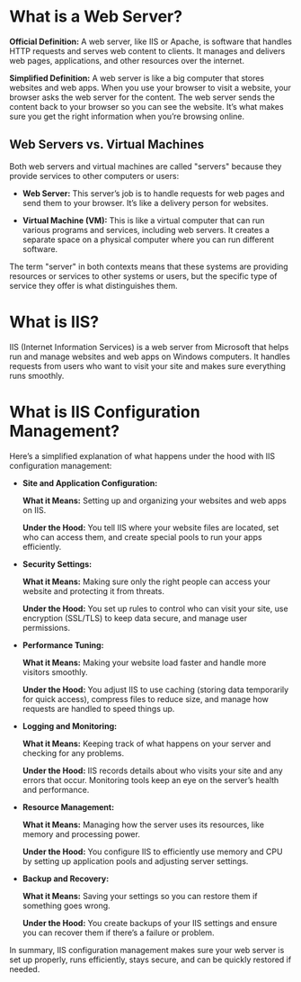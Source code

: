 # What is a Web Server?

**Official Definition:** A web server, like IIS or Apache, is software that handles HTTP requests and serves web content to clients. It manages and delivers web pages, applications, and other resources over the internet.

**Simplified Definition:** A web server is like a big computer that stores websites and web apps. When you use your browser to visit a website, your browser asks the web server for the content. The web server sends the content back to your browser so you can see the website. It’s what makes sure you get the right information when you’re browsing online.

## Web Servers vs. Virtual Machines

Both web servers and virtual machines are called "servers" because they provide services to other computers or users:

- **Web Server:** This server’s job is to handle requests for web pages and send them to your browser. It’s like a delivery person for websites.

- **Virtual Machine (VM):** This is like a virtual computer that can run various programs and services, including web servers. It creates a separate space on a physical computer where you can run different software.

The term "server" in both contexts means that these systems are providing resources or services to other systems or users, but the specific type of service they offer is what distinguishes them.

# What is IIS?

IIS (Internet Information Services) is a web server from Microsoft that helps run and manage websites and web apps on Windows computers. It handles requests from users who want to visit your site and makes sure everything runs smoothly.

# What is IIS Configuration Management?

Here’s a simplified explanation of what happens under the hood with IIS configuration management:

- **Site and Application Configuration:**

  **What it Means:** Setting up and organizing your websites and web apps on IIS.

  **Under the Hood:** You tell IIS where your website files are located, set who can access them, and create special pools to run your apps efficiently.

- **Security Settings:**

  **What it Means:** Making sure only the right people can access your website and protecting it from threats.

  **Under the Hood:** You set up rules to control who can visit your site, use encryption (SSL/TLS) to keep data secure, and manage user permissions.

- **Performance Tuning:**

  **What it Means:** Making your website load faster and handle more visitors smoothly.

  **Under the Hood:** You adjust IIS to use caching (storing data temporarily for quick access), compress files to reduce size, and manage how requests are handled to speed things up.

- **Logging and Monitoring:**

  **What it Means:** Keeping track of what happens on your server and checking for any problems.

  **Under the Hood:** IIS records details about who visits your site and any errors that occur. Monitoring tools keep an eye on the server’s health and performance.

- **Resource Management:**

  **What it Means:** Managing how the server uses its resources, like memory and processing power.

  **Under the Hood:** You configure IIS to efficiently use memory and CPU by setting up application pools and adjusting server settings.

- **Backup and Recovery:**

  **What it Means:** Saving your settings so you can restore them if something goes wrong.

  **Under the Hood:** You create backups of your IIS settings and ensure you can recover them if there’s a failure or problem.

In summary, IIS configuration management makes sure your web server is set up properly, runs efficiently, stays secure, and can be quickly restored if needed.
